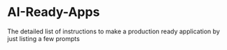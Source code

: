# AI-Ready-Apps
The detailed list of instructions to make a production ready application by just listing a few prompts

